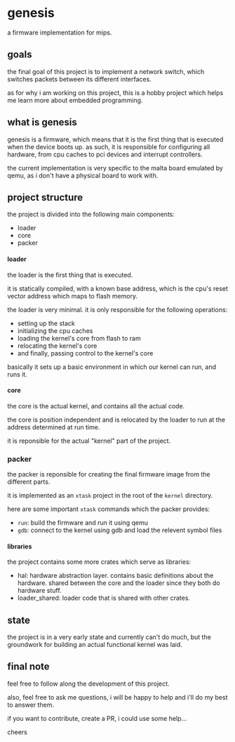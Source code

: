 # genesis
a firmware implementation for mips.

## goals
the final goal of this project is to implement a network switch, which switches packets between its
different interfaces.

as for why i am working on this project, this is a hobby project which helps me learn more about
embedded programming.

## what is genesis
genesis is a firmware, which means that it is the first thing that is executed when the device boots up.
as such, it is responsible for configuring all hardware, from cpu caches to pci devices and interrupt controllers.

the current implementation is very specific to the malta board emulated by qemu, as i don't have a physical board
to work with.

## project structure
the project is divided into the following main components:
- loader
- core
- packer

#### loader
the loader is the first thing that is executed.

it is statically compiled, with a known base address, which is the cpu's reset vector address which maps to
flash memory.

the loader is very minimal. it is only responsible for the following operations:
- setting up the stack
- initializing the cpu caches
- loading the kernel's core from flash to ram
- relocating the kernel's core
- and finally, passing control to the kernel's core

basically it sets up a basic environment in which our kernel can run, and runs it.

#### core
the core is the actual kernel, and contains all the actual code.

the core is position independent and is relocated by the loader to run at the address determined at run time.

it is reponsible for the actual "kernel" part of the project.

### packer
the packer is reponsible for creating the final firmware image from the different parts.

it is implemented as an `xtask` project in the root of the `kernel` directory.

here are some important `xtask` commands which the packer provides:
- `run`: build the firmware and run it using qemu
- `gdb`: connect to the kernel using gdb and load the relevent symbol files

#### libraries
the project contains some more crates which serve as libraries:
- hal: hardware abstraction layer. contains basic definitions about the hardware. shared between the core and the loader since they both do hardware stuff.
- loader_shared: loader code that is shared with other crates.


## state
the project is in a very early state and currently can't do much, but the groundwork for building an actual
functional kernel was laid.

## final note
feel free to follow along the development of this project.

also, feel free to ask me questions, i will be happy to help and i'll do my best to answer them.

if you want to contribute, create a PR, i could use some help...

cheers
